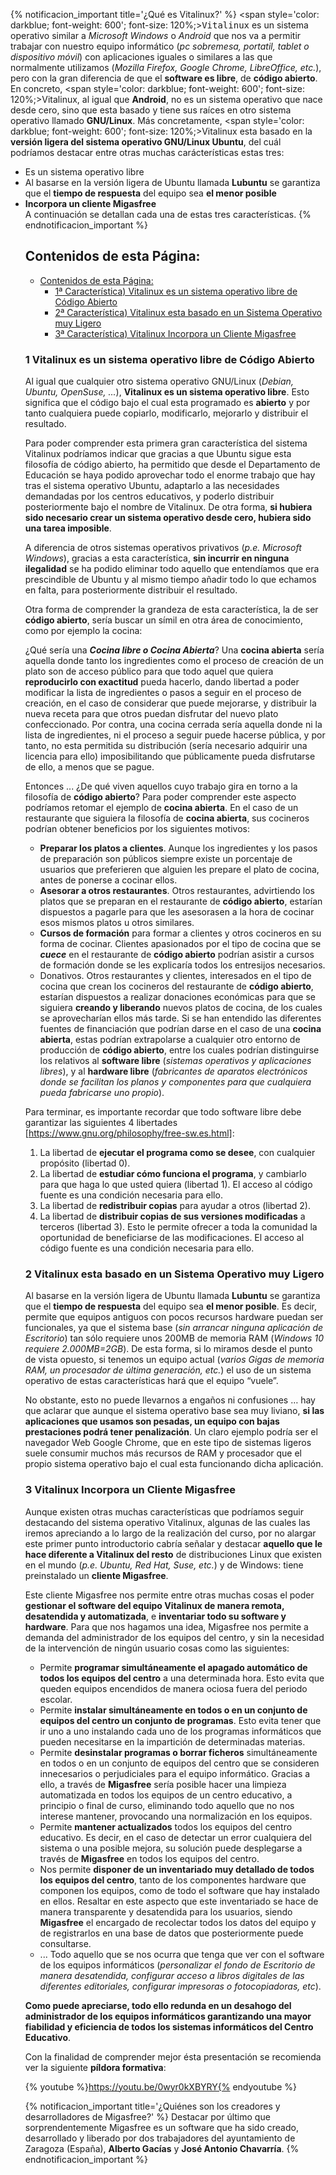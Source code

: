 {% notificacion_important title='¿Qué es Vitalinux?' %}
<span style='color: darkblue; font-weight: 600'; font-size: 120%;><tt>Vitalinux</tt></span> es un sistema operativo similar a <i>Microsoft Windows</i> o <i>Android</i> que nos va a permitir trabajar con nuestro equipo informático (<i>pc sobremesa, portatil, tablet o dispositivo móvil</i>) con aplicaciones iguales o similares a las que normalmente utilizamos (<i>Mozilla Firefox, Google Chrome, LibreOffice, etc.</i>), pero con la gran diferencia de que el <b>software es libre</b>, de <b>código abierto</b>.  En concreto, <span style='color: darkblue; font-weight: 600'; font-size: 120%;>Vitalinux</span>, al igual que <b>Android</b>, no es un sistema operativo que nace desde cero, sino que esta basado y tiene sus raíces en otro sistema operativo llamado <b>GNU/Linux</b>.  Más concretamente, <span style='color: darkblue; font-weight: 600'; font-size: 120%;>Vitalinux</span> esta basado en la <b>versión ligera del sistema operativo GNU/Linux Ubuntu</b>, del cuál podríamos destacar entre otras muchas carácterísticas estas tres:
<ul>
<li> Es un sistema operativo libre</li>
<li> Al basarse en la versión ligera de Ubuntu llamada <b>Lubuntu</b> se garantiza que el <b>tiempo de respuesta</b> del equipo sea <b>el menor posible</b></li>
<li> <b>Incorpora un cliente Migasfree</b> </li>
A continuación se detallan cada una de estas tres características.
{% endnotificacion_important %}


## Contenidos de esta Página:

- [Contenidos de esta Página:](#contenidos-de-esta-página)
  - [1ª Característica) Vitalinux es un sistema operativo libre de Código Abierto](#1-vitalinux-es-un-sistema-operativo-libre-de-código-abierto)
  - [2ª Característica) Vitalinux esta basado en un Sistema Operativo muy Ligero](#2-vitalinux-esta-basado-en-un-sistema-operativo-muy-ligero)
  - [3ª Característica) Vitalinux Incorpora un Cliente Migasfree](#3-vitalinux-incorpora-un-cliente-migasfree)

### 1 Vitalinux es un sistema operativo libre de Código Abierto

Al igual que cualquier otro sistema operativo GNU/Linux (*Debian, Ubuntu, OpenSuse, ...*), **Vitalinux es un sistema operativo libre**. Esto significa que el código bajo el cual esta programado es **abierto** y por tanto cualquiera puede copiarlo, modificarlo, mejorarlo y distribuir el resultado.


Para poder comprender esta primera gran característica del sistema Vitalinux podríamos indicar que gracias a que Ubuntu sigue esta filosofía de código abierto, ha permitido que desde el Departamento de Educación se haya podido aprovechar todo el enorme trabajo que hay tras el sistema operativo Ubuntu, adaptarlo a las necesidades demandadas por los centros educativos, y poderlo distribuir posteriormente bajo el nombre de Vitalinux.  De otra forma, **si hubiera sido necesario crear un sistema operativo desde cero, hubiera sido una tarea imposible**.


A diferencia de otros sistemas operativos privativos (*p.e. Microsoft Windows*), gracias a esta característica, **sin incurrir en ninguna ilegalidad** se ha podido eliminar todo aquello que entendíamos que era prescindible de Ubuntu y al mismo tiempo añadir todo lo que echamos en falta, para posteriormente distribuir el resultado.


Otra forma de comprender la grandeza de esta característica, la de ser **código abierto**, sería buscar un símil en otra área de conocimiento, como por ejemplo la cocina:


¿Qué sería una ***Cocina libre o Cocina Abierta***? Una **cocina abierta** sería aquella donde tanto los ingredientes como el proceso de creación de un plato son de acceso público para que todo aquel que quiera **reproducirlo con exactitud** pueda hacerlo, dando libertad a poder modificar la lista de ingredientes o pasos a seguir en el proceso de creación, en el caso de considerar que puede mejorarse, y distribuir la nueva receta para que otros puedan disfrutar del nuevo plato confeccionado.  Por contra, una cocina cerrada sería aquella donde ni la lista de ingredientes, ni el proceso a seguir puede hacerse pública, y por tanto, no esta permitida su distribución (sería necesario adquirir una licencia para ello) imposibilitando que públicamente pueda disfrutarse de ello, a menos que se pague.


Entonces ... ¿De qué viven aquellos cuyo trabajo gira en torno a la filosofía de **código abierto**? Para poder comprender este aspecto podríamos retomar el ejemplo de **cocina abierta**.  En el caso de un restaurante que siguiera la filosofía de **cocina abierta**, sus cocineros podrían obtener beneficios por los siguientes motivos:

-  **Preparar los platos a clientes**.  Aunque los ingredientes y los pasos de preparación son públicos siempre existe un porcentaje de usuarios que preferieren que alguien les prepare el plato de cocina, antes de ponerse a cocinar ellos.
-  **Asesorar a otros restaurantes**.  Otros restaurantes, advirtiendo los platos que se preparan en el restaurante de **código abierto**, estarían dispuestos a pagarle para que les asesorasen a la hora de cocinar esos mismos platos u otros similares.
-  **Cursos de formación** para formar a clientes y otros cocineros en su forma de cocinar.  Clientes apasionados por el tipo de cocina que se ***cuece*** en el restaurante de **código abierto** podrían asistir a cursos de formación donde se les explicaría todos los entresijos necesarios.
-  Donativos.  Otros restaurantes y clientes, interesados en el tipo de cocina que crean los cocineros del restaurante de **código abierto**, estarían dispuestos a realizar donaciones económicas para que se siguiera **creando y liberando** nuevos platos de cocina, de los cuales se aprovecharían ellos más tarde.
Si se han entendido las diferentes fuentes de financiación que podrían darse en el caso de una **cocina abierta**, estas podrían extrapolarse a cualquier otro entorno de producción de **código abierto**, entre los cuales podrían distinguirse los relativos al **software libre** (*sistemas operativos y aplicaciones libres*), y al **hardware libre** (*fabricantes de aparatos electrónicos donde se facilitan los planos y componentes para que cualquiera pueda fabricarse uno propio*).

Para terminar, es importante recordar que todo software libre debe garantizar las siguientes 4 libertades [https://www.gnu.org/philosophy/free-sw.es.html]:

1. La libertad de **ejecutar el programa como se desee**, con cualquier propósito (libertad 0).
2. La libertad de **estudiar cómo funciona el programa**, y cambiarlo para que haga lo que usted quiera (libertad 1). El acceso al código fuente es una condición necesaria para ello.
3. La libertad de **redistribuir copias** para ayudar a otros (libertad 2).
4. La libertad de **distribuir copias de sus versiones modificadas** a terceros (libertad 3). Esto le permite ofrecer a toda la comunidad la oportunidad de beneficiarse de las modificaciones. El acceso al código fuente es una condición necesaria para ello.

### 2 Vitalinux esta basado en un Sistema Operativo muy Ligero

Al basarse en la versión ligera de Ubuntu llamada **Lubuntu** se garantiza que el **tiempo de respuesta** del equipo sea **el menor posible**. Es decir, permite que equipos antiguos con pocos recursos hardware puedan ser funcionales, ya que el sistema base (*sin arrancar ninguna aplicación de Escritorio*) tan sólo requiere unos 200MB de memoria RAM (*Windows 10 requiere 2.000MB=2GB*). De esta forma, si lo miramos desde el punto de vista opuesto, si tenemos un equipo actual (*varios Gigas de memoria RAM, un procesador de última generación, etc.*) el uso de un sistema operativo de estas características hará que el equipo “vuele”.


No obstante, esto no puede llevarnos a engaños ni confusiones … hay que aclarar que aunque el sistema operativo base sea muy liviano, **si las aplicaciones que usamos son pesadas, un equipo con bajas prestaciones podrá tener penalización**. Un claro ejemplo podría ser el navegador Web Google Chrome, que en este tipo de sistemas ligeros suele consumir muchos más recursos de RAM y procesador que el propio sistema operativo bajo el cual esta funcionando dicha aplicación.


### 3 Vitalinux Incorpora un Cliente Migasfree

Aunque existen otras muchas características que podríamos seguir destacando del sistema operativo Vitalinux, algunas de las cuales las iremos apreciando a lo largo de la realización del curso, por no alargar este primer punto introductorio cabría señalar y destacar **aquello que le hace diferente a Vitalinux del resto** de distribuciones Linux que existen en el mundo (*p.e. Ubuntu, Red Hat, Suse, etc.*) y de Windows: tiene preinstalado un **cliente Migasfree**.


Este cliente Migasfree nos permite entre otras muchas cosas el poder **gestionar el software del equipo Vitalinux de manera remota, desatendida y automatizada**, e **inventariar todo su software y hardware**. Para que nos hagamos una idea, Migasfree nos permite a demanda del administrador de los equipos del centro, y sin la necesidad de la intervención de ningún usuario cosas como las siguientes:

-  Permite **programar simultáneamente el apagado automático de todos los equipos del centro** a una determinada hora.  Esto evita que queden equipos encendidos de manera ociosa fuera del periodo escolar.
-  Permite **instalar simultáneamente en todos o en un conjunto de equipos del centro un conjunto de programas**.  Esto evita tener que ir uno a uno instalando cada uno de los programas informáticos que pueden necesitarse en la impartición de determinadas materias.
-  Permite **desinstalar programas o borrar ficheros** simultáneamente en todos o en un conjunto de equipos del centro que se consideren innecesarios o perjudiciales para el equipo informático.  Gracias a ello, a través de **Migasfree** sería posible hacer una limpieza automatizada en todos los equipos de un centro educativo, a principio o final de curso, eliminando todo aquello que no nos interese mantener, provocando una normalización en los equipos.
-  Permite **mantener actualizados** todos los equipos del centro educativo.  Es decir, en el caso de detectar un error cualquiera del sistema o una posible mejora, su solución puede desplegarse a través de **Migasfree** en todos los equipos del centro.
-  Nos permite **disponer de un inventariado muy detallado de todos los equipos del centro**, tanto de los componentes hardware que componen los equipos, como de todo el software que hay instalado en ellos.  Resaltar en este aspecto que este inventariado se hace de manera transparente y desatendida para los usuarios, siendo **Migasfree** el encargado de recolectar todos los datos del equipo y de registrarlos en una base de datos que posteriormente puede consultarse.
-  ... Todo aquello que se nos ocurra que tenga que ver con el software de los equipos informáticos (*personalizar el fondo de Escritorio de manera desatendida, configurar acceso a libros digitales de las diferentes editoriales, configurar impresoras o fotocopiadoras, etc*).

**Como puede apreciarse, todo ello redunda en un desahogo del administrador de los equipos informáticos garantizando una mayor fiabilidad y eficiencia de todos los sistemas informáticos del Centro Educativo**.

Con la finalidad de comprender mejor ésta presentación se recomienda ver la siguiente **píldora formativa**:

{% youtube %}https://youtu.be/0wyr0kXBYRY{% endyoutube %}


{% notificacion_important title='¿Quiénes son los creadores y desarrolladores de Migasfree?' %}
Destacar por último que sorprendentemente Migasfree es un software que ha sido creado, desarrollado y liberado por dos trabajadores del ayuntamiento de Zaragoza (España), <b>Alberto Gacías</b> y <b>José Antonio Chavarría</b>.
{% endnotificacion_important %}
